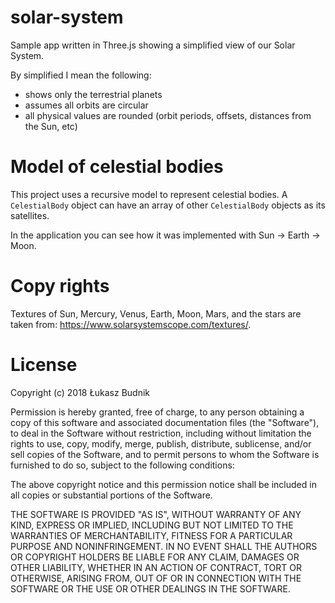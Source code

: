 # solar-system

Sample app written in Three.js showing a simplified view of our Solar System.

By simplified I mean the following:

* shows only the terrestrial planets
* assumes all orbits are circular
* all physical values are rounded (orbit periods, offsets, distances from the Sun, etc)

# Model of celestial bodies

This project uses a recursive model to represent celestial bodies. A `CelestialBody` object can have an array of other `CelestialBody` objects as its satellites.

In the application you can see how it was implemented with Sun -> Earth -> Moon.

# Copy rights

Textures of Sun, Mercury, Venus, Earth, Moon, Mars, and the stars are taken from: https://www.solarsystemscope.com/textures/.

# License

Copyright (c) 2018 Łukasz Budnik

Permission is hereby granted, free of charge, to any person obtaining a copy
of this software and associated documentation files (the "Software"), to deal
in the Software without restriction, including without limitation the rights
to use, copy, modify, merge, publish, distribute, sublicense, and/or sell
copies of the Software, and to permit persons to whom the Software is
furnished to do so, subject to the following conditions:

The above copyright notice and this permission notice shall be included in all
copies or substantial portions of the Software.

THE SOFTWARE IS PROVIDED "AS IS", WITHOUT WARRANTY OF ANY KIND, EXPRESS OR
IMPLIED, INCLUDING BUT NOT LIMITED TO THE WARRANTIES OF MERCHANTABILITY,
FITNESS FOR A PARTICULAR PURPOSE AND NONINFRINGEMENT. IN NO EVENT SHALL THE
AUTHORS OR COPYRIGHT HOLDERS BE LIABLE FOR ANY CLAIM, DAMAGES OR OTHER
LIABILITY, WHETHER IN AN ACTION OF CONTRACT, TORT OR OTHERWISE, ARISING FROM,
OUT OF OR IN CONNECTION WITH THE SOFTWARE OR THE USE OR OTHER DEALINGS IN THE
SOFTWARE.
